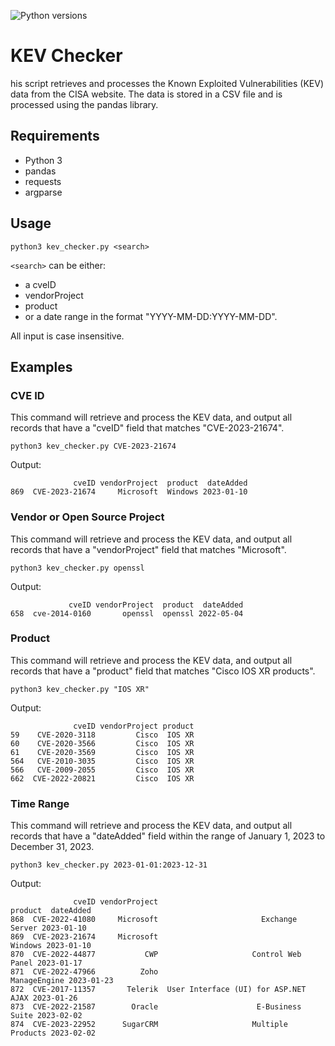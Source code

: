 ![Python versions](https://img.shields.io/pypi/pyversions/danger-python)

# KEV Checker
his script retrieves and processes the Known Exploited Vulnerabilities (KEV) data from the CISA website. The data is stored in a CSV file and is processed using the pandas library.

## Requirements
- Python 3
- pandas
- requests
- argparse

## Usage
```
python3 kev_checker.py <search>
```
`<search>` can be either:
- a cveID
- vendorProject
- product
- or a date range in the format "YYYY-MM-DD:YYYY-MM-DD".

All input is case insensitive.    


## Examples

### CVE ID
This command will retrieve and process the KEV data, and output all records that have a "cveID" field that matches "CVE-2023-21674".

```
python3 kev_checker.py CVE-2023-21674
```

Output:
```
              cveID vendorProject  product  dateAdded
869  CVE-2023-21674     Microsoft  Windows 2023-01-10
```

### Vendor or Open Source Project
This command will retrieve and process the KEV data, and output all records that have a "vendorProject" field that matches "Microsoft".

```
python3 kev_checker.py openssl
```

Output:
```
             cveID vendorProject  product  dateAdded
658  cve-2014-0160       openssl  openssl 2022-05-04
```

### Product
This command will retrieve and process the KEV data, and output all records that have a "product" field that matches "Cisco IOS XR products".

```
python3 kev_checker.py "IOS XR"
```

Output:
```
              cveID vendorProject product
59    CVE-2020-3118         Cisco  IOS XR
60    CVE-2020-3566         Cisco  IOS XR
61    CVE-2020-3569         Cisco  IOS XR
564   CVE-2010-3035         Cisco  IOS XR
566   CVE-2009-2055         Cisco  IOS XR
662  CVE-2022-20821         Cisco  IOS XR
```

### Time Range
This command will retrieve and process the KEV data, and output all records that have a "dateAdded" field within the range of January 1, 2023 to December 31, 2023.
```
python3 kev_checker.py 2023-01-01:2023-12-31
```

Output:
```
              cveID vendorProject                               product  dateAdded
868  CVE-2022-41080     Microsoft                       Exchange Server 2023-01-10
869  CVE-2023-21674     Microsoft                               Windows 2023-01-10
870  CVE-2022-44877           CWP                     Control Web Panel 2023-01-17
871  CVE-2022-47966          Zoho                          ManageEngine 2023-01-23
872  CVE-2017-11357       Telerik  User Interface (UI) for ASP.NET AJAX 2023-01-26
873  CVE-2022-21587        Oracle                      E-Business Suite 2023-02-02
874  CVE-2023-22952      SugarCRM                     Multiple Products 2023-02-02
```


